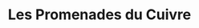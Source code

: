 ---
title: "Les Promenades du Cuivre"
url: /rouyn-noranda/les-promenades-du-cuivre/
shop: Einkaufszentrum
---